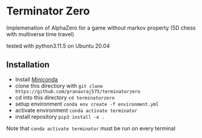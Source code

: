 # Terminator Zero
Implemenation of AlphaZero for a game without markov property (5D chess with multiverse time travel)

tested with python3.11.5 on Ubuntu 20.04


## Installation 
* Install [Miniconda](https://docs.anaconda.com/free/miniconda/)
* clone this directiory with ```git clone https://github.com/pranavraj575/terminatorzero```
* cd into this directory ```cd terminatorzero```
* setup environment ```conda env create -f environment.yml```
* activate environment ```conda activate terminator```
* install repository ```pip3 install -e .```

Note that ```conda activate terminator``` must be run on every terminal
